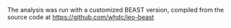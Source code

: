 The analysis was run with a customized BEAST version,
compiled from the source code at
https://github.com/whdc/ieo-beast


